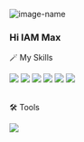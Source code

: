 ![image-name](source-link)
### Hi IAM Max

🪄 My Skills
<div>
  <img src="https://img.shields.io/badge/Java-007396?style=flat-square&logo=java&logoColor=white">
  <img src="https://img.shields.io/badge/Spring-6DB33F?style=flat-square&logo=Spring&logoColor=white">
  <img src="https://img.shields.io/badge/Spring-6DB33F?style=flat-square&logo=Spring-Boot&logoColor=white">

  <img src="https://img.shields.io/badge/html5-E34F26?style=flat-square&logo=html5&logoColor=white">
  <img src="https://img.shields.io/badge/css-1572B6?style=flat-square&logo=css3&logoColor=white">
  <img src="https://img.shields.io/badge/JavaScript-F7DF1E?style=flat-square&logo=JavaScript&logoColor=white">
</div>
<br>

🛠️ Tools
<div>
    <img src="https://img.shields.io/badge/Docker-2496ED?style=flat-square&logo=Docker&logoColor=white">
</div>
